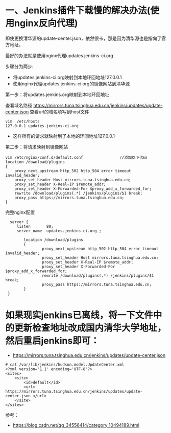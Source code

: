 # 一、Jenkins插件下载慢的解决办法(使用nginx反向代理)

即使更换清华源的update-center.json，依然很卡，那是因为清华源也是指向了官方地址。

最好的办法就是使用nginx代理updates.jenkins-ci.org

步骤分为两步:
- 将updates.jenkins-ci.org映射到本地环回地址127.0.0.1
- 使用nginx代理updates.jenkins-ci.org的镜像网站到清华源

第一步：将updates.jenkins.org映射到本地环回地址

查看域名路径 https://mirrors.tuna.tsinghua.edu.cn/jenkins/updates/update-center.json 查看url的域名填写到host文件
```
vim  /etc/hosts
127.0.0.1 updates.jenkins-ci.org 
```
- 这样所有的请求就映射到了本地的环回地址127.0.0.1


第二步：将请求映射到镜像网站
```
vim /etc/nginx/conf.d/default.conf                //添加以下代码
location /download/plugins
{
    proxy_next_upstream http_502 http_504 error timeout invalid_header;
    proxy_set_header Host mirrors.tuna.tsinghua.edu.cn;
    proxy_set_header X-Real-IP $remote_addr;
    proxy_set_header X-Forwarded-For $proxy_add_x_forwarded_for;
    rewrite /download/plugins(.*) /jenkins/plugins/$1 break;
    proxy_pass https://mirrors.tuna.tsinghua.edu.cn;
}
```


完整nginx配置
```
  server {
     listen       80;
     server_name  updates.jenkins-ci.org ;
 
        location /download/plugins
        {
                proxy_next_upstream http_502 http_504 error timeout invalid_header;
                proxy_set_header Host mirrors.tuna.tsinghua.edu.cn;
                proxy_set_header X-Real-IP $remote_addr;
                proxy_set_header X-Forwarded-For $proxy_add_x_forwarded_for;
                rewrite /download/plugins(.*) /jenkins/plugins/$1 break;
                proxy_pass https://mirrors.tuna.tsinghua.edu.cn;
        }
 }
```

# 如果现实jenkins已离线，将一下文件中的更新检查地址改成国内清华大学地址，然后重启jenkins即可：
- https://mirrors.tuna.tsinghua.edu.cn/jenkins/updates/update-center.json

```
# cat /var/lib/jenkins/hudson.model.UpdateCenter.xml
<?xml version='1.1' encoding='UTF-8'?>
<sites>
    <site>
        <id>default</id>
        <url> https://mirrors.tuna.tsinghua.edu.cn/jenkins/updates/update-center.json </url>
    </site>
</sites>
```


参考：
- https://blog.csdn.net/qq_34556414/category_10494189.html


